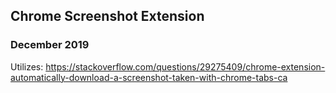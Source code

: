 ## Chrome Screenshot Extension 
### December 2019

Utilizes: https://stackoverflow.com/questions/29275409/chrome-extension-automatically-download-a-screenshot-taken-with-chrome-tabs-ca
 